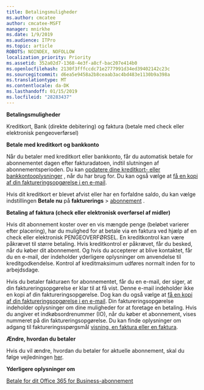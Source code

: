 ```yaml
---
title: Betalingsmuligheder
ms.author: cmcatee
author: cmcatee-MSFT
manager: mnirkhe
ms.date: 1/9/2019
ms.audience: ITPro
ms.topic: article
ROBOTS: NOINDEX, NOFOLLOW
localization_priority: Priority
ms.assetid: 352a02d7-1368-4e3f-a8cf-bac207e414b0
ms.openlocfilehash: 2130f3fffccdc71e2777991d34ed39402142c23c
ms.sourcegitcommit: d6ea5e9458a2b8ceaab3ac4bd483e1130b9a398a
ms.translationtype: MT
ms.contentlocale: da-DK
ms.lasthandoff: 01/15/2019
ms.locfileid: "28283437"
---
```

 **Betalingsmuligheder**
  
Kreditkort, Bank (direkte debitering) og faktura (betale med check eller elektronisk pengeoverførsel)
  
 **Betale med kreditkort og bankkonto**
  
Når du betaler med kreditkort eller bankkonto, får du automatisk betale for abonnementet dagen efter fakturadatoen, indtil slutningen af abonnementsperioden. Du kan [opdatere dine kreditkort- eller bankkontooplysninger](https://docs.microsoft.com/en-us/office365/admin/subscriptions-and-billing/add-update-or-remove-credit-card-or-bank-account?view=o365-worldwide) , når du har brug for. Du kan også vælge at [få en kopi af din faktureringsopgørelse i en e-mail](https://docs.microsoft.com/en-us/office365/admin/subscriptions-and-billing/pay-for-your-subscription?view=o365-worldwide#receive-a-copy-of-your-billing-statement-in-email).
  
Hvis dit kreditkort er blevet afvist eller har en forfaldne saldo, du kan vælge indstillingen **Betale nu** på **fakturerings** \> [abonnement](https://portal.office.com/adminportal/home#/subscriptions) . 
  
 **Betaling af faktura (check eller elektronisk overførsel af midler)**
  
Hvis dit abonnement koster over en vis mængde penge (beløbet varierer efter placering), har du mulighed for at betale via en faktura ved hjælp af en check eller elektronisk PENGEOVERFØRSEL. En kreditkontrol kan være påkrævet til større betaling. Hvis kreditkontrol er påkrævet, får du besked, når du køber dit abonnement. Og hvis du accepterer at blive kontaktet, får du en e-mail, der indeholder yderligere oplysninger om anvendelse til kreditgodkendelse. Kontrol af kreditmaksimum udføres normalt inden for to arbejdsdage.
  
Hvis du betaler fakturaen for abonnementet, får du en e-mail, der siger, at din faktureringsopgørelse er klar til at få vist. Denne e-mail indeholder ikke en kopi af din faktureringsopgørelse. Dog kan du også vælge at [få en kopi af din faktureringsopgørelse i en e-mail](https://docs.microsoft.com/en-us/office365/admin/subscriptions-and-billing/pay-for-your-subscription?view=o365-worldwide#receive-a-copy-of-your-billing-statement-in-email). Din faktureringsopgørelse indeholder oplysninger om dine muligheder for at foretage en betaling. Hvis du angiver et indkøbsordrenummer (IO), når du køber et abonnement, vises nummeret på din faktureringsopgørelse. Du kan finde oplysninger om adgang til faktureringsspørgsmål [visning, en faktura eller en faktura](https://docs.microsoft.com/en-us/office365/admin/subscriptions-and-billing/view-your-bill-or-invoice?view=o365-worldwide).
  
 **Ændre, hvordan du betaler**
  
Hvis du vil ændre, hvordan du betaler for aktuelle abonnement, skal du følge vejledningen [her](https://docs.microsoft.com/en-us/office365/admin/subscriptions-and-billing/change-payment-method?view=o365-worldwide).
  
 **Yderligere oplysninger om**
  
[Betale for dit Office 365 for Business-abonnement](https://docs.microsoft.com/en-us/office365/admin/subscriptions-and-billing/pay-for-your-subscription?view=o365-worldwide)
  

